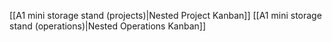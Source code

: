 [[A1 mini storage stand (projects)|Nested Project Kanban]]
[[A1 mini storage stand (operations)|Nested Operations Kanban]]

